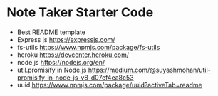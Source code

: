 # Note Taker Starter Code

- Best README template
- Express js
https://expressjs.com/
- fs-utils
https://www.npmjs.com/package/fs-utils
- heroku
https://devcenter.heroku.com/
- node js
https://nodejs.org/en/
- util.promisify in Node.js
https://medium.com/@suyashmohan/util-promisify-in-node-js-v8-d07ef4ea8c53
- uuid
https://www.npmjs.com/package/uuid?activeTab=readme

